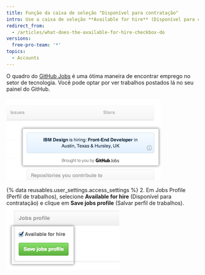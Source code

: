 ```yaml
---
title: Função da caixa de seleção "Disponível para contratação"
intro: Use a caixa de seleção **Available for hire** (Disponível para contratação) para exibir postagens do GitHub Jobs no GitHub.
redirect_from:
  - /articles/what-does-the-available-for-hire-checkbox-do
versions:
  free-pro-team: '*'
topics:
  - Accounts
---
```


O quadro do [GitHub Jobs](https://jobs.github.com/) é uma ótima maneira de encontrar emprego no setor de tecnologia. Você pode optar por ver trabalhos postados lá no seu painel do GitHub.

![Anúncios do GitHub Jobs no painel](/assets/images/help/settings/jobs-ads-on-dashboard.png)

{% data reusables.user_settings.access_settings %}
2. Em Jobs Profile (Perfil de trabalhos), selecione **Available for hire** (Disponível para contratação) e clique em **Save jobs profile** (Salvar perfil de trabalhos). ![Configurações de Jobs profile (Perfil de trabalhos)](/assets/images/help/settings/jobs-profile-settings.png)
